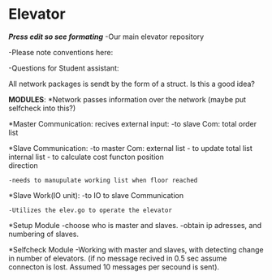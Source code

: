 Elevator
========
***Press edit so see formating***
-Our main elevator repository

-Please note conventions here:


-Questions for Student assistant:


All network packages is sendt by the form of a struct. Is this a good idea?



**MODULES**:
*Network 
	passes information over the network
	(maybe put selfcheck into this?)

*Master Communication:
	recives external input:
	-to slave Com:
		total order list

*Slave Communication:
	-to master Com:
		external list	- to update total list
		internal list 	- to calculate cost functon
		position 		
		direction

	-needs to manupulate working list when floor reached

*Slave Work(IO unit):
	-to IO to slave Communication
	
	-Utilizes the elev.go to operate the elevator

*Setup Module
	-choose who is master and slaves.
	-obtain ip adresses, and numbering of slaves.

*Selfcheck Module
	-Working with master and slaves, with detecting change in number of elevators.
	(if no message recived in 0.5 sec assume connecton is lost. Assumed 10 messages per secound is sent).

